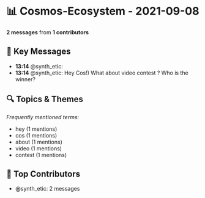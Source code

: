 # 📊 Cosmos-Ecosystem - 2021-09-08
**2 messages** from **1 contributors**

## 💬 Key Messages
- **13:14** @synth_etic: 
- **13:14** @synth_etic: Hey Cos!) 
What about video contest ? Who is the winner?

## 🔍 Topics & Themes
*Frequently mentioned terms:*
- hey (1 mentions)
- cos (1 mentions)
- about (1 mentions)
- video (1 mentions)
- contest (1 mentions)

## 👥 Top Contributors
- @synth_etic: 2 messages